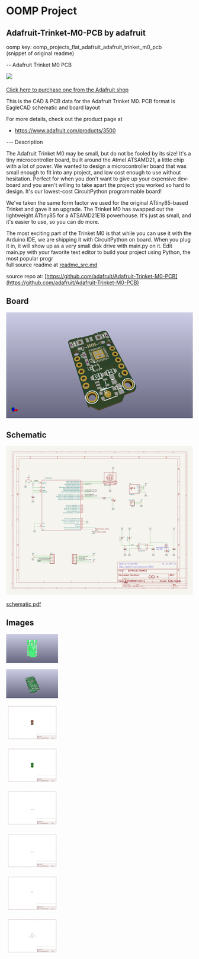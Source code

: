 # OOMP Project  
## Adafruit-Trinket-M0-PCB  by adafruit  
  
oomp key: oomp_projects_flat_adafruit_adafruit_trinket_m0_pcb  
(snippet of original readme)  
  
-- Adafruit Trinket M0 PCB  
  
<a href="http://www.adafruit.com/products/3500"><img src="assets/image.jpg?raw=true" width="500px"><br/>  
Click here to purchase one from the Adafruit shop</a>  
  
This is the CAD & PCB data for the Adafruit Trinket M0. PCB format is EagleCAD schematic and board layout  
  
For more details, check out the product page at  
* https://www.adafruit.com/products/3500  
  
--- Description  
  
The Adafruit Trinket M0 may be small, but do not be fooled by its size! It's a tiny microcontroller board, built around the Atmel ATSAMD21, a little chip with a lot of power. We wanted to design a microcontroller board that was small enough to fit into any project, and low cost enough to use without hesitation. Perfect for when you don't want to give up your expensive dev-board and you aren't willing to take apart the project you worked so hard to design. It's our lowest-cost CircuitPython programmable board!  
  
We've taken the same form factor we used for the original ATtiny85-based Trinket and gave it an upgrade. The Trinket M0 has swapped out the lightweight ATtiny85 for a ATSAMD21E18 powerhouse. It's just as small, and it's easier to use, so you can do more.  
  
The most exciting part of the Trinket M0 is that while you can use it with the Arduino IDE, we are shipping it with CircuitPython on board. When you plug it in, it will show up as a very small disk drive with main.py on it. Edit main.py with your favorite text editor to build your project using Python, the most popular progr  
  full source readme at [readme_src.md](readme_src.md)  
  
source repo at: [https://github.com/adafruit/Adafruit-Trinket-M0-PCB](https://github.com/adafruit/Adafruit-Trinket-M0-PCB)  
## Board  
  
[![working_3d.png](working_3d_600.png)](working_3d.png)  
## Schematic  
  
[![working_schematic.png](working_schematic_600.png)](working_schematic.png)  
  
[schematic pdf](working_schematic.pdf)  
## Images  
  
[![working_3D_bottom.png](working_3D_bottom_140.png)](working_3D_bottom.png)  
  
[![working_3D_top.png](working_3D_top_140.png)](working_3D_top.png)  
  
[![working_assembly_page_01.png](working_assembly_page_01_140.png)](working_assembly_page_01.png)  
  
[![working_assembly_page_02.png](working_assembly_page_02_140.png)](working_assembly_page_02.png)  
  
[![working_assembly_page_03.png](working_assembly_page_03_140.png)](working_assembly_page_03.png)  
  
[![working_assembly_page_04.png](working_assembly_page_04_140.png)](working_assembly_page_04.png)  
  
[![working_assembly_page_05.png](working_assembly_page_05_140.png)](working_assembly_page_05.png)  
  
[![working_assembly_page_06.png](working_assembly_page_06_140.png)](working_assembly_page_06.png)  
